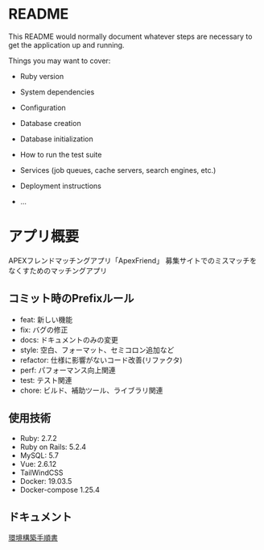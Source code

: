 # README

This README would normally document whatever steps are necessary to get the
application up and running.

Things you may want to cover:

* Ruby version

* System dependencies

* Configuration

* Database creation

* Database initialization

* How to run the test suite

* Services (job queues, cache servers, search engines, etc.)

* Deployment instructions

* ...

# アプリ概要
APEXフレンドマッチングアプリ「ApexFriend」
募集サイトでのミスマッチをなくすためのマッチングアプリ

## コミット時のPrefixルール
* feat: 新しい機能
* fix: バグの修正
* docs: ドキュメントのみの変更
* style: 空白、フォーマット、セミコロン追加など
* refactor: 仕様に影響がないコード改善(リファクタ)
* perf: パフォーマンス向上関連
* test: テスト関連
* chore: ビルド、補助ツール、ライブラリ関連

## 使用技術
* Ruby: 2.7.2
* Ruby on Rails: 5.2.4
* MySQL: 5.7
* Vue: 2.6.12
* TailWindCSS
* Docker: 19.03.5
* Docker-compose 1.25.4

## ドキュメント
[環境構築手順書](https://github.com/Satoh-K37/oicey_app/wiki/環境構築手順書)